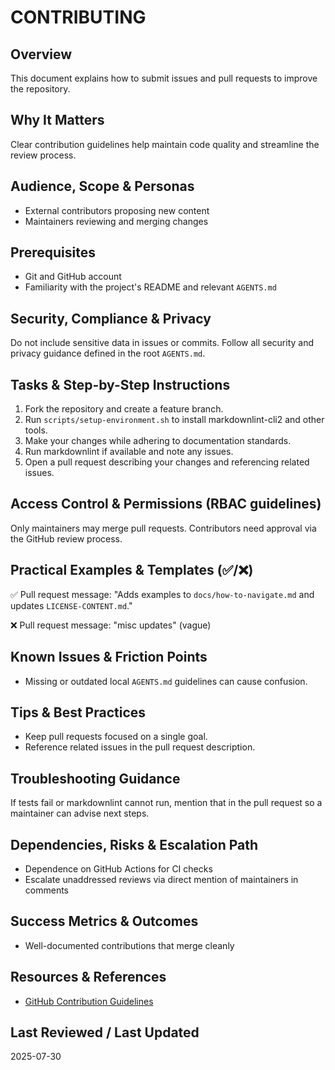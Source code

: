 # CONTRIBUTING

## Overview

This document explains how to submit issues and pull requests to improve the
repository.

## Why It Matters

Clear contribution guidelines help maintain code quality and streamline the
review process.

## Audience, Scope & Personas

- External contributors proposing new content
- Maintainers reviewing and merging changes

## Prerequisites

- Git and GitHub account
- Familiarity with the project's README and relevant `AGENTS.md`

## Security, Compliance & Privacy

Do not include sensitive data in issues or commits. Follow all security and
privacy guidance defined in the root `AGENTS.md`.

## Tasks & Step-by-Step Instructions

1. Fork the repository and create a feature branch.
2. Run `scripts/setup-environment.sh` to install markdownlint-cli2 and other tools.
3. Make your changes while adhering to documentation standards.
4. Run markdownlint if available and note any issues.
5. Open a pull request describing your changes and referencing related issues.

## Access Control & Permissions (RBAC guidelines)

Only maintainers may merge pull requests. Contributors need approval via the
GitHub review process.

## Practical Examples & Templates (✅/❌)

✅ Pull request message: "Adds examples to `docs/how-to-navigate.md` and updates
`LICENSE-CONTENT.md`."

❌ Pull request message: "misc updates" (vague)

## Known Issues & Friction Points

- Missing or outdated local `AGENTS.md` guidelines can cause confusion.

## Tips & Best Practices

- Keep pull requests focused on a single goal.
- Reference related issues in the pull request description.

## Troubleshooting Guidance

If tests fail or markdownlint cannot run, mention that in the pull request so a
maintainer can advise next steps.

## Dependencies, Risks & Escalation Path

- Dependence on GitHub Actions for CI checks
- Escalate unaddressed reviews via direct mention of maintainers in comments

## Success Metrics & Outcomes

- Well-documented contributions that merge cleanly

## Resources & References

- [GitHub Contribution Guidelines](https://docs.github.com/en/get-started/quickstart/contributing-to-projects)

## Last Reviewed / Last Updated

2025-07-30
